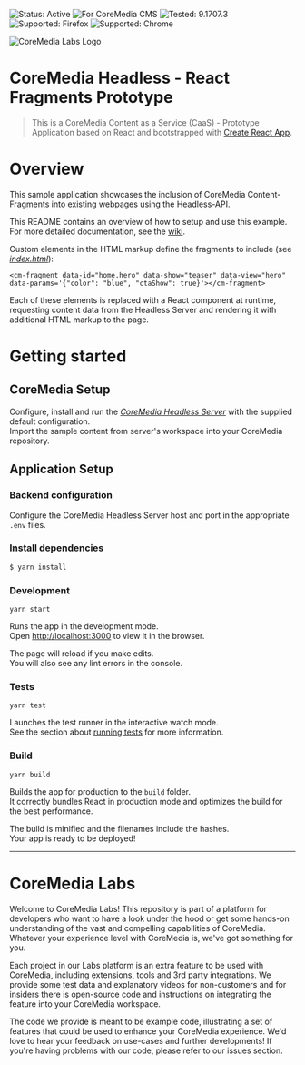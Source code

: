 ![Status: Active](https://documentation.coremedia.com/badges/badge_status_active.png "Status: Active")
![For CoreMedia CMS](https://documentation.coremedia.com/badges/badge_coremedia_cms.png "For CoreMedia CMS")
![Tested: 9.1707.3](https://documentation.coremedia.com/badges/badge_tested_coremedia_9-1707-3.png "Tested: 9.1707.1")
![Supported: Firefox](https://documentation.coremedia.com/badges/badge_supported_by_firefox.png "Supported: Firefox")
![Supported: Chrome](https://documentation.coremedia.com/badges/badge_supported_by_chrome.png "Supported: Chrome")

![CoreMedia Labs Logo](https://documentation.coremedia.com/badges/banner_coremedia_labs_wide.png "CoreMedia Labs Logo Title Text")

# CoreMedia Headless - React Fragments Prototype

> This is a CoreMedia Content as a Service (CaaS) - Prototype Application based on React and bootstrapped with
> [Create React App](https://github.com/facebookincubator/create-react-app).

# Overview

This sample application showcases the inclusion of CoreMedia Content-Fragments into existing webpages using the Headless-API.

This README contains an overview of how to setup and use this example. For more detailed documentation, see the [wiki](https://github.com/CoreMedia/coremedia-headless-client-react/wiki).

Custom elements in the HTML markup define the fragments to include (see [_index.html_](public/index.html)):

```
<cm-fragment data-id="home.hero" data-show="teaser" data-view="hero" data-params='{"color": "blue", "ctaShow": true}'></cm-fragment>
```

Each of these elements is replaced with a React component at runtime, requesting content data from the Headless Server and rendering it with additional HTML
markup to the page.

# Getting started

## CoreMedia Setup

Configure, install and run the [_CoreMedia Headless Server_](https://github.com/CoreMedia/coremedia-headless-server) with the supplied default
configuration.<br> Import the sample content from server's workspace into your CoreMedia repository.

## Application Setup

### Backend configuration

Configure the CoreMedia Headless Server host and port in the appropriate `.env` files.

### Install dependencies

```sh
$ yarn install
```

### Development

`yarn start`

Runs the app in the development mode.<br> Open [http://localhost:3000](http://localhost:3000) to view it in the browser.

The page will reload if you make edits.<br> You will also see any lint errors in the console.

### Tests

`yarn test`

Launches the test runner in the interactive watch mode.<br> See the section about [running tests](#running-tests) for more information.

### Build

`yarn build`

Builds the app for production to the `build` folder.<br> It correctly bundles React in production mode and optimizes the build for the best performance.

The build is minified and the filenames include the hashes.<br> Your app is ready to be deployed!

*******


# CoreMedia Labs

Welcome to CoreMedia Labs! This repository is part of a platform for developers who want to have a look under the hood or get some hands-on understanding of the vast and compelling capabilities of CoreMedia. Whatever your experience level with CoreMedia is, we've got something for you.

Each project in our Labs platform is an extra feature to be used with CoreMedia, including extensions, tools and 3rd party integrations. We provide some test data and explanatory videos for non-customers and for insiders there is open-source code and instructions on integrating the feature into your CoreMedia workspace. 

The code we provide is meant to be example code, illustrating a set of features that could be used to enhance your CoreMedia experience. We'd love to hear your feedback on use-cases and further developments! If you're having problems with our code, please refer to our issues section. 
